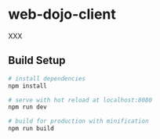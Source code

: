 # web-dojo-client

XXX

## Build Setup

``` bash
# install dependencies
npm install

# serve with hot reload at localhost:8080
npm run dev

# build for production with minification
npm run build
```